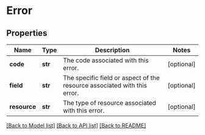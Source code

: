 # Error

## Properties
Name | Type | Description | Notes
------------ | ------------- | ------------- | -------------
**code** | **str** | The code associated with this error. | [optional] 
**field** | **str** | The specific field or aspect of the resource associated with this error. | [optional] 
**resource** | **str** | The type of resource associated with this error. | [optional] 

[[Back to Model list]](../README.md#documentation-for-models) [[Back to API list]](../README.md#documentation-for-api-endpoints) [[Back to README]](../README.md)

